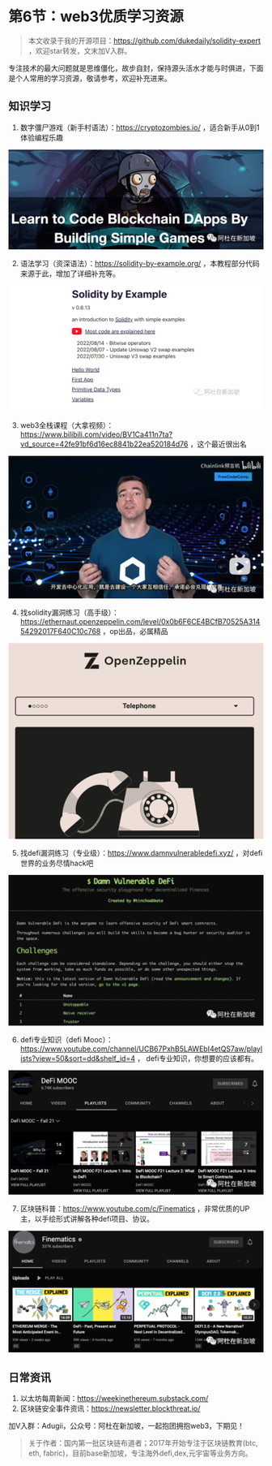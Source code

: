 # 第6节：web3优质学习资源

> 本文收录于我的开源项目：https://github.com/dukedaily/solidity-expert ，欢迎star转发，文末加V入群。

专注技术的最大问题就是思维僵化，故步自封，保持源头活水才能与时俱进，下面是个人常用的学习资源，敬请参考，欢迎补充进来。



## 知识学习

1. 数字僵尸游戏（新手村语法）：https://cryptozombies.io/ ，适合新手从0到1体验编程乐趣

![image-20220818221241214](assets/image-20220818221241214.png)

2. 语法学习（资深语法）：https://solidity-by-example.org/ ，本教程部分代码来源于此，增加了详细补充等。

![image-20220818221316246](assets/image-20220818221316246.png)

3. web3全栈课程（大拿视频）：https://www.bilibili.com/video/BV1Ca411n7ta?vd_source=42fe91bf6d16ec8841b22ea520184d76 ，这个最近很出名

![image-20220818221343904](assets/image-20220818221343904.png)

4. 找solidity漏洞练习（高手级）：https://ethernaut.openzeppelin.com/level/0x0b6F6CE4BCfB70525A31454292017F640C10c768 ，op出品，必属精品

![image-20220818221506209](assets/image-20220818221506209.png)

5. 找defi漏洞练习（专业级）：https://www.damnvulnerabledefi.xyz/ ，对defi世界的业务尽情hack吧

![image-20220818221537591](assets/image-20220818221537591.png)

6. defi专业知识（defi Mooc）：https://www.youtube.com/channel/UCB67PxhB5LAWEbI4etQS7aw/playlists?view=50&sort=dd&shelf_id=4 ， defi专业知识，你想要的应该都有。

![image-20220818221633249](assets/image-20220818221633249.png)

7. 区块链科普：https://www.youtube.com/c/Finematics ，非常优质的UP主，以手绘形式讲解各种defi项目、协议。

![image-20220818221653829](assets/image-20220818221653829.png)



## 日常资讯

1. 以太坊每周新闻：https://weekinethereum.substack.com/
2. 区块链安全事件资讯：https://newsletter.blockthreat.io/



加V入群：Adugii，公众号：阿杜在新加坡，一起抱团拥抱web3，下期见！

> 关于作者：国内第一批区块链布道者；2017年开始专注于区块链教育(btc, eth, fabric)，目前base新加坡，专注海外defi,dex,元宇宙等业务方向。
